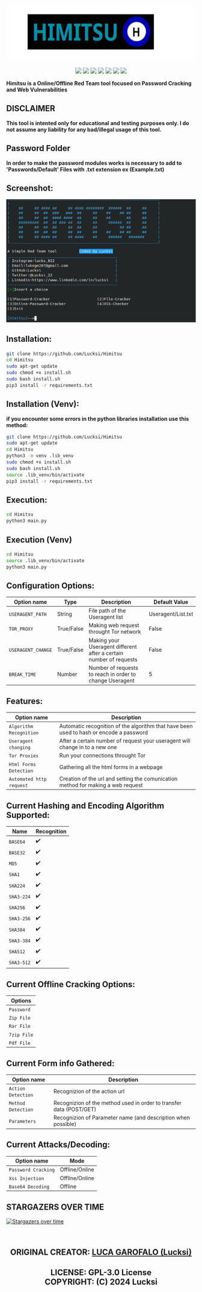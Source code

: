 <p align = "center">
<img src = "Logo/Banner.png"height = "150px" width="auto">
</p>

<p align = "center">
  <img src = "https://img.shields.io/github/stars/Lucksi/Himitsu">
  <img src = "https://img.shields.io/github/forks/Lucksi/Himitsu">
  <img src = "https://img.shields.io/badge/Maintained%3F-yes-green.svg">
  <img src = "https://img.shields.io/github/license/Lucksi/Himitsu">
  <img src = "https://img.shields.io/github/repo-size/Lucksi/Himitsu">
  <img src= "https://img.shields.io/github/languages/count/Lucksi/Himitsu">
  <img src = "https://visitor-badge.laobi.icu/badge?page_id=Lucksi.Himitsu">
</p>


**Himitsu is a Online/Offline Red Team tool focused on Password Cracking and Web Vulnerabilities**

## DISCLAIMER

**This tool is intented only for educational and testing purposes only. I do not assume any liability for any bad/illegal usage of this tool.**

## Password Folder

**In order to make the password modules works is necessary to add to 'Passwords/Default' Files with .txt extension ex (Example.txt)** 


## Screenshot:
<img src = "Screenshot/Screenshot.png" >


## Installation:
```bash
git clone https://github.com/Lucksi/Himitsu
cd Himitsu
sudo apt-get update
sudo chmod +x install.sh
sudo bash install.sh
pip3 install -r requirements.txt
```

## Installation (Venv):
**if you encounter some errors in the python libraries installation use this method:**
```bash
git clone https://github.com/Lucksi/Himitsu
sudo apt-get update
cd Himitsu
python3 -m venv .lib_venv
sudo chmod +x install.sh
sudo bash install.sh
source .lib_venv/bin/activate
pip3 install -r requirements.txt
```

## Execution:
```bash
cd Himitsu
python3 main.py
```
## Execution (Venv)
```bash
cd Himitsu
source .lib_venv/bin/activate
python3 main.py
```

## Configuration Options:

| Option name | Type | Description |  Default Value |  
| ------------- | ------------- | ------------- | ------------- | 
| `USERAGENT_PATH` | String | File path of the Useragent list | Useragent/List.txt
| `TOR_PROXY`  | True/False | Making web request throught Tor network | False
| `USERAGENT_CHANGE` | True/False | Making your Useragent different after a certain number of requests | False
| `BREAK_TIME` | Number | Number of requests to reach in order to change Useragent | 5

## Features:

| Option name | Description |
| ------------- | ------------- |
| `Algorithm Recognition`  | Automatic recognition of the algorithm that have been used to hash or encode a password|
| `Useragent changing`  | After a certain number of request your useragent will change in to a new one |
| `Tor Proxies`  | Run your connections throught Tor |
| `Html Forms Detection`  | Gathering all the html forms in a webpage |
| `Automated http request`  | Creation of the url and setting the comunication method for making a web request|

## Current Hashing and Encoding Algorithm Supported:

| Name | Recognition |
| ------------- |  ------------- |
| `BASE64` | :heavy_check_mark: |
| `BASE32` |   :heavy_check_mark: |
| `MD5`  | :heavy_check_mark: |
| `SHA1`  | :heavy_check_mark: |
| `SHA224` | :heavy_check_mark: |
| `SHA3-224`  | :heavy_check_mark: |
| `SHA256`  | :heavy_check_mark: |
| `SHA3-256`  | :heavy_check_mark: |
| `SHA384`  | :heavy_check_mark: |
| `SHA3-384`  | :heavy_check_mark: |
| `SHA512`  | :heavy_check_mark: |
| `SHA3-512`  | :heavy_check_mark: |

## Current Offline Cracking Options:

| Options
| ------------- 
| `Password`
| `Zip File`
| `Rar File`
| `7zip File`
| `Pdf File`


## Current Form info Gathered:

| Option name | Description |
| ------------- | ------------- |
| `Action Detection`  | Recognizion of the action url |
| `Method Detection`  | Recognizion of the method used in order to transfer data (POST/GET) |
| `Parameters`  | Recognizion of Parameter name (and description when possible) |

## Current Attacks/Decoding:

| Option name | Mode |
| ------------- | -------------
| `Password Cracking` | Offline/Online |
| `Xss Injection`  | Offline/Online |
| `Base64 Decoding` | Offline |


## STARGAZERS OVER TIME 


[![Stargazers over time](https://starchart.cc/Lucksi/Himitsu.svg)](https://starchart.cc/Lucksi/Himitsu)

<br>

## <p align = center>  ORIGINAL CREATOR: <a href = "https://github.com/Lucksi">LUCA GAROFALO (Lucksi)</a></p>


## <p align = center>LICENSE: GPL-3.0 License <br>COPYRIGHT: (C) 2024 Lucksi  
